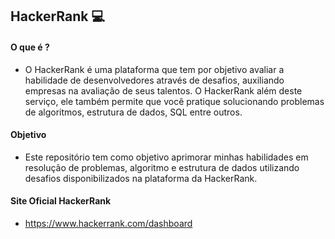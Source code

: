 ## **HackerRank** :computer:



#### O que é ?

- O HackerRank é uma plataforma que tem por objetivo avaliar a habilidade de desenvolvedores através de desafios, auxiliando empresas na avaliação de seus talentos. O HackerRank  além deste serviço, ele também permite que você pratique solucionando problemas de algoritmos, estrutura de dados, SQL entre outros. 



#### Objetivo

- Este repositório tem como objetivo aprimorar minhas habilidades em resolução de problemas, algoritmo e estrutura de dados utilizando desafios disponibilizados na plataforma da  HackerRank.



#### Site Oficial HackerRank

- https://www.hackerrank.com/dashboard





